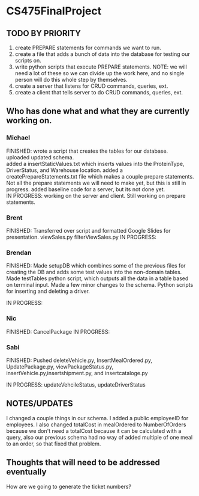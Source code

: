 # CS475FinalProject
## TODO BY PRIORITY
1. create PREPARE statements for commands we want to run.
2. create a file that adds a bunch of data into the database for testing our scripts on.
3. write python scripts that execute PREPARE statements. NOTE: we will need a lot of these so we can divide up the work here, and no single person will do this whole step by themselves.
5. create a server that listens for CRUD commands, queries, ext.
6. create a client that tells server to do CRUD commands, queries, ext.
## Who has done what and what they are currently working on.
### Michael
FINISHED: wrote a script that creates the tables for our database.  
          uploaded updated schema.  
          added a insertStaticValues.txt which inserts values into the ProteinType, DriverStatus, and Warehouse location.
          added a createPrepareStatements.txt file which makes a couple prepare statements. Not all the prepare statements we will need to make yet, but this is still in progress.
          added baseline code for a server, but its not done yet.  
IN PROGRESS: working on the server and client. Still working on prepare statements.
### Brent
FINISHED: Transferred over script and formatted Google Slides for presentation. 
           viewSales.py
           filterViewSales.py 
 IN PROGRESS:  
### Brendan  
FINISHED: 
Made setupDB which combines some of the previous files for creating the DB and adds some test values into the non-domain tables. Made testTables python script, which outputs all the data in a table based on terminal input. Made a few minor changes to the schema.
Python scripts for inserting and deleting a driver.

IN PROGRESS:   
### Nic 
FINISHED:   CancelPackage
IN PROGRESS:
### Sabi
FINISHED:   Pushed deleteVehicle.py, InsertMealOrdered.py, UpdatePackage.py, viewPackageStatus.py, insertVehicle.py,insertshipment.py, and insertcataloge.py

IN PROGRESS:   updateVehcileStatus, updateDriverStatus
## NOTES/UPDATES
I changed a couple things in our schema. I added a public employeeID for employees. I also changed totalCost in mealOrdered to NumberOfOrders because we don't need a totalCost because it can be calculated with a query, also our previous schema had no way of added multiple of one meal to an order, so that fixed that problem.  
## Thoughts that will need to be addressed eventually
How are we going to generate the ticket numbers?


